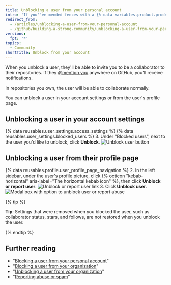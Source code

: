 ```yaml
---
title: Unblocking a user from your personal account
intro: 'If you''ve mended fences with a {% data variables.product.prodname_dotcom %} user you''ve blocked, you can unblock their account.'
redirect_from:
  - /articles/unblocking-a-user-from-your-personal-account
  - /github/building-a-strong-community/unblocking-a-user-from-your-personal-account
versions:
  fpt: '*'
topics:
  - Community
shortTitle: Unblock from your account
---
```


When you unblock a user, they'll be able to invite you to be a collaborator to their repositories. If they [@mention you](/articles/basic-writing-and-formatting-syntax/#mentioning-people-and-teams) anywhere on GitHub, you'll receive notifications.

In repositories you own, the user will be able to collaborate normally.

You can unblock a user in your account settings or from the user's profile page.

## Unblocking a user in your account settings

{% data reusables.user_settings.access_settings %}
{% data reusables.user_settings.blocked_users %}
3. Under "Blocked users", next to the user you'd like to unblock, click **Unblock**.
![Unblock user button](/assets/images/help/organizations/org-unblock-user-button.png)

## Unblocking a user from their profile page

{% data reusables.profile.user_profile_page_navigation %}
2. In the left sidebar, under the user's profile picture, click {% octicon "kebab-horizontal" aria-label="The horizontal kebab icon" %}, then click  **Unblock or report user**.
![Unblock or report user link](/assets/images/help/profile/profile-unblock-or-report-user.png)
3. Click **Unblock user**.
  ![Modal box with option to unblock user or report abuse](/assets/images/help/profile/profile-unblockuser.png)

{% tip %}

**Tip**: Settings that were removed when you blocked the user, such as collaborator status, stars, and follows, are not restored when you unblock the user.

{% endtip %}

## Further reading

- "[Blocking a user from your personal account](/communities/maintaining-your-safety-on-github/blocking-a-user-from-your-personal-account)"
- "[Blocking a user from your organization](/communities/maintaining-your-safety-on-github/blocking-a-user-from-your-organization)"
- "[Unblocking a user from your organization](/communities/maintaining-your-safety-on-github/unblocking-a-user-from-your-organization)"
- "[Reporting abuse or spam](/communities/maintaining-your-safety-on-github/reporting-abuse-or-spam)"
